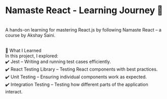 <h1>Namaste React - Learning Journey 🚀</h1><br>
A hands-on learning for mastering React.js by following Namaste React – a course by Akshay Saini.<br><br>

📌 What I Learned<br>
In this project, I explored:<br>
✔️ Jest – Writing and running test cases efficiently. <br>
✔️ React Testing Library – Testing React components with best practices. <br>
✔️ Unit Testing – Ensuring individual components work as expected. <br>
✔️ Integration Testing – Testing how different parts of the application interact. <br>
